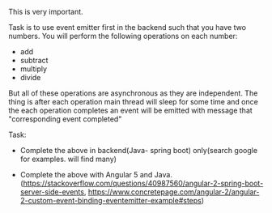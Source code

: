 This is very important.

Task is to use event emitter first in the backend such that you have two numbers. You will perform the following operations on each number:
- add
- subtract
- multiply
- divide

But all of these operations are asynchronous as they are independent. The thing is after each operation main thread will sleep for some time and once the each operation completes an event will be emitted with message that "corresponding event completed"

Task:
- Complete the above in backend(Java- spring boot) only(search google for examples. will find many)

- Complete the above with Angular 5 and Java.(https://stackoverflow.com/questions/40987560/angular-2-spring-boot-server-side-events, https://www.concretepage.com/angular-2/angular-2-custom-event-binding-eventemitter-example#steps)
